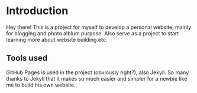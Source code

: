 # Introduction
Hey there! This is a project for myself to develop a personal website, mainly for blogging and photo alblum purpose.
Also serve as a project to start learning more about website building etc.

## Tools used
GitHub Pages is used in the project (obviously right?), also Jekyll. So many thanks to Jekyll that it makes so much easier and simpler for a newbie like me to build his own website.
